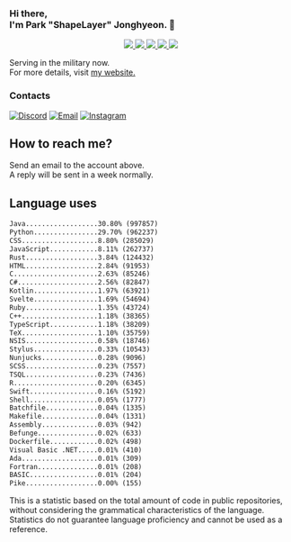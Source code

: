 ### Hi there, <br>I'm Park "ShapeLayer" Jonghyeon. 👋
<p align="center">
    <a href="#" aria-label="Github">
        <img src="https://img.shields.io/badge/since-2015-black?logo=github&logoColor=white">
    </a>
    <a href="https://jonghyeon.me" aria-label="notion">
        <img src="https://img.shields.io/badge/meet%20at%20jonghyeon.me!-white">
    </a>
    <a href="https://blog.jonghyeon.me" aria-label="velog.io">
        <img src="https://img.shields.io/badge/blog-blog.jonghyeon.me-20C997">
    </a>
    <a href="https://www.credly.com/users/jonghyeon/" aria-label="credly">
        <img src="https://img.shields.io/badge/credly-jonghyeon-FF6B00?logo=credly&logoColor=white">
    </a>
    <a href="https://solved.ac/profile/belline0124" aria-label="solved.ac">
        <img src="https://mazassumnida.wtf/api/mini/generate_badge?boj=belline0124">
    </a>
</p>

Serving in the military now.  
For more details, visit [my website.](https://jonghyeon.me)

### Contacts
 [![Discord](https://img.shields.io/badge/Discord-박종현%238176-7289DA?logo=discord&logoColor=white)](#)
 [![Email](https://img.shields.io/badge/Email-jonghyeon@jnu.ac.kr-EA4335?logo=gmail&logoColor=white)](mailto:214823@jnu.ac.kr)
 [![Instagram](https://img.shields.io/badge/Instagram-@__jong.hyeon__-DB2973?logo=instagram&logoColor=white)](https://www.instagram.com/__jong.hyeon__)

## How to reach me?
Send an email to the account above.  
A reply will be sent in a week normally.

## Language uses
```txt
Java..................30.80% (997857)
Python................29.70% (962237)
CSS...................8.80% (285029)
JavaScript............8.11% (262737)
Rust..................3.84% (124432)
HTML..................2.84% (91953)
C.....................2.63% (85246)
C#....................2.56% (82847)
Kotlin................1.97% (63921)
Svelte................1.69% (54694)
Ruby..................1.35% (43724)
C++...................1.18% (38365)
TypeScript............1.18% (38209)
TeX...................1.10% (35759)
NSIS..................0.58% (18746)
Stylus................0.33% (10543)
Nunjucks..............0.28% (9096)
SCSS..................0.23% (7557)
TSQL..................0.23% (7436)
R.....................0.20% (6345)
Swift.................0.16% (5192)
Shell.................0.05% (1777)
Batchfile.............0.04% (1335)
Makefile..............0.04% (1331)
Assembly..............0.03% (942)
Befunge...............0.02% (633)
Dockerfile............0.02% (498)
Visual Basic .NET.....0.01% (410)
Ada...................0.01% (309)
Fortran...............0.01% (208)
BASIC.................0.01% (204)
Pike..................0.00% (155)

```

This is a statistic based on the total amount of code in public repositories, without considering the grammatical characteristics of the language.  
Statistics do not guarantee language proficiency and cannot be used as a reference.
